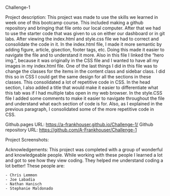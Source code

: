 Challenge-1

Project description: 
	This project was made to use the skills we learned in week one of this bootcamp course. This included making a github repository and bringing that file onto our local computer. After that we had to use the starter code that was given to us on either our dashboard or in git labs.
	After viewing the index.html and style.css file we had to correct and consolidate the code in it. 
	In the index.html file, I made it more semantic by adding figure, article, gisection, footer tags, etc. Doing this made it easier to navigate the file and to understand it more. Also in this file I linked the “hero img.”, because it was originally in the CSS file and I wanted to have all my images in my index.html file. One of the last things I did in this file was to change the classes for the items in the content class and sidebar class. I did this so in CSS I could get the same design for all the sections in these classes. This consolidated a lot of repetitive code in CSS. In the head section, I also added a title that would make it easier to differentiate what this tab was if I had multiple tabs open in my web browser.
	In the style.CSS file I added some comments to make it easier to navigate throughout the file and understand what each section of code is for. Also, as I explained in the previous paragraph, I consolidated some of the more repetitive code in CSS. 

Github.pages URL: https://a-frankhouser.github.io/Challenge-1/
Github repository URL: https://github.com/A-Frankhouser/Challenge-1

Project Screenshots:








Acknowledgements: This project was completed with a group of wonderful and knowledgeable people. While working with these people I learned a lot and got to see how they view coding. They helped me understand coding a lot better! These people are:

	- Chris Lemmon
	- Joe Labadia
	- Nathan Hanisch
	- Stephanie Maldonado
